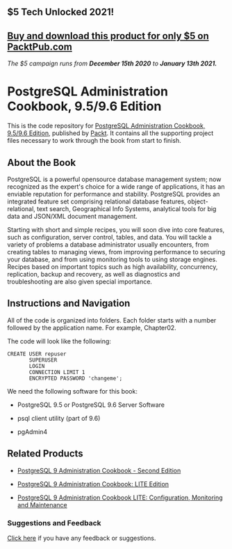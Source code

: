 ## $5 Tech Unlocked 2021!
[Buy and download this product for only $5 on PacktPub.com](https://www.packtpub.com/)
-----
*The $5 campaign         runs from __December 15th 2020__ to __January 13th 2021.__*

# PostgreSQL Administration Cookbook, 9.5/9.6 Edition
This is the code repository for [PostgreSQL Administration Cookbook, 9.5/9.6 Edition](https://www.packtpub.com/big-data-and-business-intelligence/postgresql-administration-cookbook-9596-edition?utm_source=github&utm_medium=repository&utm_campaign=9781785883187), published by [Packt](https://www.packtpub.com/?utm_source=github). It contains all the supporting project files necessary to work through the book from start to finish.
## About the Book
PostgreSQL is a powerful opensource database management system; now recognized as the expert's choice for a wide range of applications, it has an enviable reputation for performance and stability. PostgreSQL provides an integrated feature set comprising relational database features, object-relational, text search, Geographical Info Systems, analytical tools for big data and JSON/XML document management.

Starting with short and simple recipes, you will soon dive into core features, such as configuration, server control, tables, and data. You will tackle a variety of problems a database administrator usually encounters, from creating tables to managing views, from improving performance to securing your database, and from using monitoring tools to using storage engines. Recipes based on important topics such as high availability, concurrency, replication, backup and recovery, as well as diagnostics and troubleshooting are also given special importance.


## Instructions and Navigation
All of the code is organized into folders. Each folder starts with a number followed by the application name. For example, Chapter02.



The code will look like the following:
```
CREATE USER repuser
       SUPERUSER
       LOGIN
       CONNECTION LIMIT 1
       ENCRYPTED PASSWORD 'changeme';
```

We need the following software for this book:

* PostgreSQL 9.5 or PostgreSQL 9.6 Server Software

* psql client utility (part of 9.6)

* pgAdmin4

## Related Products
* [PostgreSQL 9 Administration Cookbook - Second Edition](https://www.packtpub.com/big-data-and-business-intelligence/postgresql-9-administration-cookbook-second-edition?utm_source=github&utm_medium=repository&utm_campaign=9781849519069)

* [PostgreSQL 9 Administration Cookbook: LITE Edition](https://www.packtpub.com/big-data-and-business-intelligence/postgresql-9-administration-cookbook-lite-edition?utm_source=github&utm_medium=repository&utm_campaign=9781849516204)

* [PostgreSQL 9 Administration Cookbook LITE: Configuration, Monitoring and Maintenance](https://www.packtpub.com/big-data-and-business-intelligence/postgresql-9-administration-cookbook-lite-configuration-monitorin?utm_source=github&utm_medium=repository&utm_campaign=9781849516426)

### Suggestions and Feedback
[Click here](https://docs.google.com/forms/d/e/1FAIpQLSe5qwunkGf6PUvzPirPDtuy1Du5Rlzew23UBp2S-P3wB-GcwQ/viewform) if you have any feedback or suggestions.
